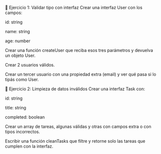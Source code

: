 🧪 Ejercicio 1: Validar tipo con interfaz
Crear una interfaz User con los campos:

id: string

name: string

age: number

Crear una función createUser que reciba esos tres parámetros y devuelva un objeto User.

Crear 2 usuarios válidos.

Crear un tercer usuario con una propiedad extra (email) y ver qué pasa si lo tipás como User.

🧹 Ejercicio 2: Limpieza de datos inválidos
Crear una interfaz Task con:

id: string

title: string

completed: boolean

Crear un array de tareas, algunas válidas y otras con campos extra o con tipos incorrectos.

Escribir una función cleanTasks que filtre y retorne solo las tareas que cumplen con la interfaz.